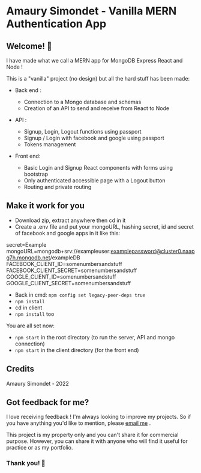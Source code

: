 # Amaury Simondet - Vanilla MERN Authentication App

## Welcome! 👋

I have made what we call a MERN app for MongoDB Express React and Node ! 

This is a "vanilla" project (no design) but all the hard stuff has been made:
- Back end : 
  - Connection to a Mongo database and schemas
  - Creation of an API to send and receive from React to Node
 
- API :
  - Signup, Login, Logout functions using passport
  - Signup / Login with facebook and google using passport
  - Tokens management  

- Front end:
  - Basic Login and Signup React components with forms using bootstrap
  - Only authenticated accessible page with a Logout button
  - Routing and private routing

## Make it work for you
- Download zip, extract anywhere then cd in it
- Create a .env file and put your mongoURL, hashing secret, id and secret of facebook and google apps in it like this:


secret=Example
mongoURL=mongodb+srv://exampleuser:examplepassword@cluster0.naapg7h.mongodb.net/exampleDB <br />
FACEBOOK_CLIENT_ID=somenumbersandstuff <br />
FACEBOOK_CLIENT_SECRET=somenumbersandstuff <br />
GOOGLE_CLIENT_ID=somenumbersandstuff <br />
GOOGLE_CLIENT_SECRET=somenumbersandstuff <br />


- Back in cmd: `npm config set legacy-peer-deps true`
- `npm install`
- cd in client
- `npm install` too

You are all set now:
- `npm start` in the root directory (to run the server, API and mongo connection)
- `npm start` in the client directory (for the front end)

## Credits
Amaury Simondet - 2022

## Got feedback for me?

I love receiving feedback ! I'm always looking to improve my projects. So if you have anything you'd like to mention, please [email me](mailto:amaury.simondet@hotmail.com "email") .

This project is my property only and you can't share it for commercial purpose. However, you can share it with anyone who will find it useful for practice or as my portfolio.

### Thank you! 🚀

